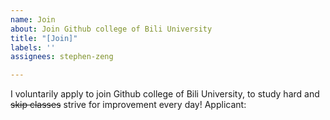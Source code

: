 ```yaml
---
name: Join
about: Join Github college of Bili University
title: "[Join]"
labels: ''
assignees: stephen-zeng

---
```


I voluntarily apply to join Github college of Bili University, to study hard and ~~skip classes~~ strive for improvement every day!
Applicant: <your GitHub account ID>
